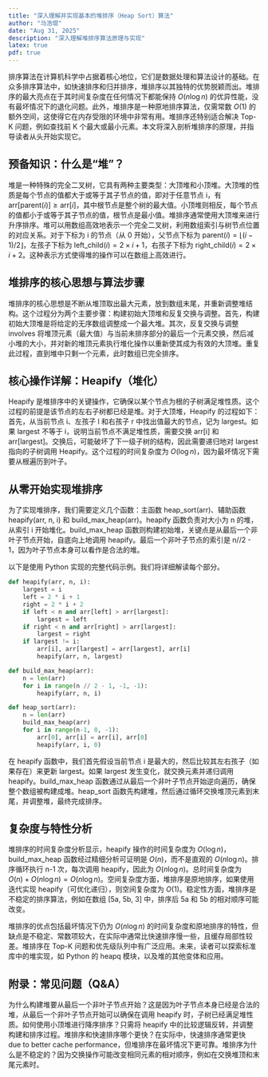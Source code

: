 ```yaml
---
title: "深入理解并实现基本的堆排序（Heap Sort）算法"
author: "马浩琨"
date: "Aug 31, 2025"
description: "深入理解堆排序算法原理与实现"
latex: true
pdf: true
---
```



排序算法在计算机科学中占据着核心地位，它们是数据处理和算法设计的基础。在众多排序算法中，如快速排序和归并排序，堆排序以其独特的优势脱颖而出。堆排序的最大亮点在于其时间复杂度在任何情况下都能保持 $O(n\log{n})$ 的优异性能，没有最坏情况下的退化问题。此外，堆排序是一种原地排序算法，仅需常数 $O(1)$ 的额外空间，这使得它在内存受限的环境中非常有用。堆排序还特别适合解决 Top-K 问题，例如查找前 K 个最大或最小元素。本文将深入剖析堆排序的原理，并指导读者从头开始实现它。

## 预备知识：什么是“堆”？

堆是一种特殊的完全二叉树，它具有两种主要类型：大顶堆和小顶堆。大顶堆的性质是每个节点的值都大于或等于其子节点的值，即对于任意节点 i，有 $\text{arr}[\text{parent}(i)] \geq\text{arr}[i]$，其中根节点是整个树的最大值。小顶堆则相反，每个节点的值都小于或等于其子节点的值，根节点是最小值。堆排序通常使用大顶堆来进行升序排序。堆可以用数组高效地表示一个完全二叉树，利用数组索引与树节点位置的对应关系。对于下标为 i 的节点（从 0 开始），父节点下标为 $\text{parent}(i) = \lfloor(i - 1) / 2 \rfloor$，左孩子下标为 $\text{left\_child}(i) = 2\times{i} + 1$，右孩子下标为 $\text{right\_child}(i) = 2\times{i} + 2$。这种表示方式使得堆的操作可以在数组上高效进行。

## 堆排序的核心思想与算法步骤

堆排序的核心思想是不断从堆顶取出最大元素，放到数组末尾，并重新调整堆结构。这个过程分为两个主要步骤：构建初始大顶堆和反复交换与调整。首先，构建初始大顶堆是将给定的无序数组调整成一个最大堆。其次，反复交换与调整 involves 将堆顶元素（最大值）与当前未排序部分的最后一个元素交换，然后减小堆的大小，并对新的堆顶元素执行堆化操作以重新使其成为有效的大顶堆。重复此过程，直到堆中只剩一个元素，此时数组已完全排序。

## 核心操作详解：Heapify（堆化）

Heapify 是堆排序中的关键操作，它确保以某个节点为根的子树满足堆性质。这个过程的前提是该节点的左右子树都已经是堆。对于大顶堆，Heapify 的过程如下：首先，从当前节点 i、左孩子 l 和右孩子 r 中找出值最大的节点，记为 largest。如果 largest 不等于 i，说明当前节点不满足堆性质，需要交换 arr[i] 和 arr[largest]。交换后，可能破坏了下一级子树的结构，因此需要递归地对 largest 指向的子树调用 Heapify。这个过程的时间复杂度为 $O(\log{n})$，因为最坏情况下需要从根遍历到叶子。

## 从零开始实现堆排序

为了实现堆排序，我们需要定义几个函数：主函数 heap_sort(arr)、辅助函数 heapify(arr, n, i) 和 build_max_heap(arr)。heapify 函数负责对大小为 n 的堆，从索引 i 开始堆化。build_max_heap 函数则构建初始堆，关键点是从最后一个非叶子节点开始，自底向上地调用 heapify。最后一个非叶子节点的索引是 n//2 - 1，因为叶子节点本身可以看作是合法的堆。

以下是使用 Python 实现的完整代码示例。我们将详细解读每个部分。

```python
def heapify(arr, n, i):
    largest = i
    left = 2 * i + 1
    right = 2 * i + 2
    if left < n and arr[left] > arr[largest]:
        largest = left
    if right < n and arr[right] > arr[largest]:
        largest = right
    if largest != i:
        arr[i], arr[largest] = arr[largest], arr[i]
        heapify(arr, n, largest)

def build_max_heap(arr):
    n = len(arr)
    for i in range(n // 2 - 1, -1, -1):
        heapify(arr, n, i)

def heap_sort(arr):
    n = len(arr)
    build_max_heap(arr)
    for i in range(n-1, 0, -1):
        arr[0], arr[i] = arr[i], arr[0]
        heapify(arr, i, 0)
```

在 heapify 函数中，我们首先假设当前节点 i 是最大的，然后比较其左右孩子（如果存在）来更新 largest。如果 largest 发生变化，就交换元素并递归调用 heapify。build_max_heap 函数通过从最后一个非叶子节点开始逆向遍历，确保整个数组被构建成堆。heap_sort 函数先构建堆，然后通过循环交换堆顶元素到末尾，并调整堆，最终完成排序。

## 复杂度与特性分析

堆排序的时间复杂度分析显示，heapify 操作的时间复杂度为 $O(\log{n})$，build_max_heap 函数经过精细分析可证明是 $O(n)$，而不是直观的 $O(n\log{n})$。排序循环执行 n-1 次，每次调用 heapify，因此为 $O(n\log{n})$。总时间复杂度为 $O(n) + O(n\log{n}) = O(n\log{n})$。空间复杂度方面，堆排序是原地排序，如果使用迭代实现 heapify（可优化递归），则空间复杂度为 $O(1)$。稳定性方面，堆排序是不稳定的排序算法，例如在数组 [5a, 5b, 3] 中，排序后 5a 和 5b 的相对顺序可能改变。


堆排序的优点包括最坏情况下仍为 $O(n \log{n})$ 的时间复杂度和原地排序的特性，但缺点是不稳定、常数项较大，在实际中通常比快速排序慢一些，且缓存局部性较差。堆排序在 Top-K 问题和优先级队列中有广泛应用。未来，读者可以探索标准库中的堆实现，如 Python 的 heapq 模块，以及堆的其他变体和应用。

## 附录：常见问题（Q&A）

为什么构建堆要从最后一个非叶子节点开始？这是因为叶子节点本身已经是合法的堆，从最后一个非叶子节点开始可以确保在调用 heapify 时，子树已经满足堆性质。如何使用小顶堆进行降序排序？只需将 heapify 中的比较逻辑反转，并调整构建和排序过程。堆排序和快速排序哪个更快？在实际中，快速排序通常更快 due to better cache performance，但堆排序在最坏情况下更可靠。堆排序为什么是不稳定的？因为交换操作可能改变相同元素的相对顺序，例如在交换堆顶和末尾元素时。
